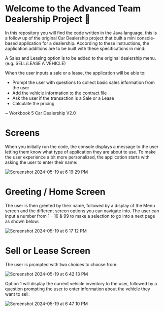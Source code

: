 # Welcome to the Advanced Team Dealership Project 🚗

In this repository you will find the code written in the Java language, this is a follow up of the original Car Dealership project that built a mini console-based application for a dealership. According to these instructions, the application additions are to be built with these specifications in mind:

A Sales and Leasing option is to be added to the original dealership menu. (e.g. SELL/LEASE A VEHICLE)

When the user inputs a sale or a lease, the application will be able to:
- Prompt the user with questions to collect basic sales information from the user
- Add the vehicle information to the contract file
- Ask the user if the transaction is a Sale or a Lease
- Calculate the pricing

~ Workbook 5 Car Dealership V2.0

# Screens
When you initially run the code, the console displays a message to the user letting them know what type of application they are about to use. To make the user experience a bit more personalized, the application starts with asking the user to enter their name:

![Screenshot 2024-05-19 at 6 19 29 PM](https://github.com/Reyna221b/team-car-dealership/assets/99916123/97ae3180-0028-43fc-bced-761f1fb17adc)

# Greeting / Home Screen
The user is then greeted by their name, followed by a display of the Menu screen and the different screen options you can navigate into. The user can input a number from 1 - 10 & 99 to make a selection to go into a next page as shown below:

![Screenshot 2024-05-19 at 6 17 12 PM](https://github.com/Reyna221b/team-car-dealership/assets/99916123/5db5a307-5a5a-478b-a0b8-4db893c59de0)

# Sell or Lease Screen
The user is prompted with two choices to choose from:

![Screenshot 2024-05-19 at 6 42 13 PM](https://github.com/Reyna221b/team-car-dealership/assets/99916123/71ed2c08-78d6-45b6-b2df-83798d6ab39c)

Option 1 will display the current vehicle inventory to the user, followed by a question prompting the user to enter information about the vehicle they want to sell:

![Screenshot 2024-05-19 at 6 47 10 PM](https://github.com/Reyna221b/team-car-dealership/assets/99916123/353a9b1b-84ff-4489-b3b9-87639801e2e4)
